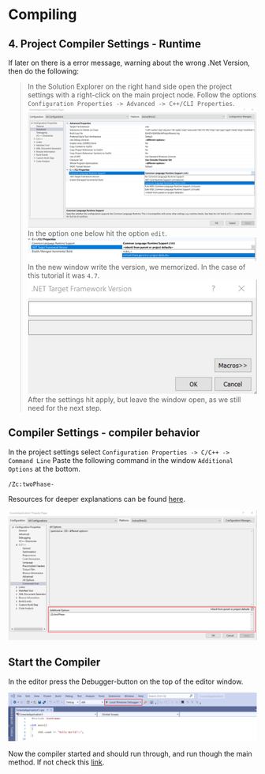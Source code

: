 # Compiling

## 4. Project Compiler Settings - Runtime

If later on there is a error message, warning about the wrong .Net Version, then do the following:
>In the Solution Explorer on the right hand side open the project settings with a right-click on the main project node.
Follow the options ``Configuration Properties -> Advanced -> C++/CLI Properties``.
![](screenshots/vs_editor_project_settings_clr_runtime.png)
In the option one below hit the option ``edit``.
![](screenshots/vs_editor_project_settings_Net_edit.png)
In the new window write the version, we memorized. In the case of this tutorial it was ``4.7``.
![](screenshots/vs_editor_project_settings_Net_change_manual.png)
After the settings hit apply, but leave the window open, as we still need for the next step.

## Compiler Settings - compiler behavior

In the project settings select ``Configuration Properties -> C/C++ -> Command Line``
Paste the following command in the window ``Additional Options`` at the bottom.
````
/Zc:twoPhase-
````
Resources for deeper explanations can be found [here](https://docs.microsoft.com/en-us/cpp/build/reference/zc-twophase?view=vs-2019).

![](improved_screenshots/vs_editor_project_settings_c++_cli_twoPhase.png)

## Start the Compiler
In the editor press the Debugger-button on the top of the editor window.

![](improved_screenshots/vs_editor_start_compiling.png)

Now the compiler started and should run through, and run though the main method. If not check this [link](common_warnings.md).
